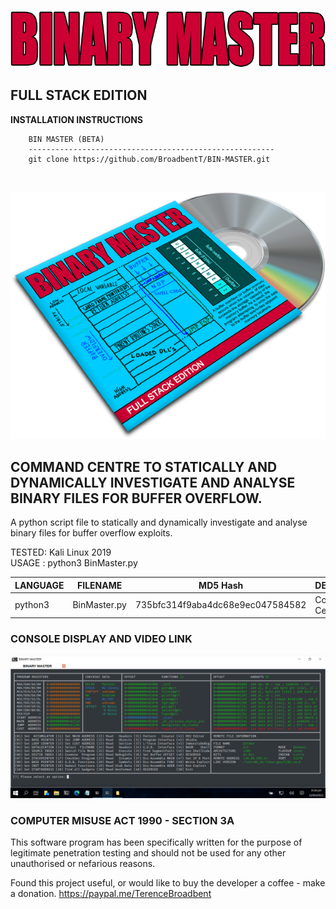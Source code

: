 <p align="center">
  <img src="https://github.com/BroadbentT/BIN-MASTER/blob/master/picture1.png">
</p>

## FULL STACK EDITION

**INSTALLATION INSTRUCTIONS**

        BIN MASTER (BETA)
        -------------------------------------------------------
        git clone https://github.com/BroadbentT/BIN-MASTER.git 
<br>

<p align="center">
  <img src="https://github.com/BroadbentT/BIN-MASTER/blob/master/picture2.png"> 
</p>

## COMMAND CENTRE TO STATICALLY AND DYNAMICALLY INVESTIGATE AND ANALYSE BINARY FILES FOR BUFFER OVERFLOW.

A python script file to statically and dynamically investigate and analyse binary files for buffer overflow exploits.

TESTED: Kali Linux 2019<br>
USAGE : python3 BinMaster.py

| LANGUAGE  | FILENAME     | MD5 Hash                         | DESCRIPTION    | VERSION    |
|------     |------        | -------                          | ------         | ----       |
| python3   | BinMaster.py | 735bfc314f9aba4dc68e9ec047584582 | Command Centre | Full Stack |

### CONSOLE DISPLAY AND VIDEO LINK
[![RamMater](https://github.com/BroadbentT/BIN-MASTER/blob/master/picture3.png)](https://youtu.be/5TXTurQgHXk "Binary Master")

### COMPUTER MISUSE ACT 1990 - SECTION 3A
This software program has been specifically written for the purpose of legitimate penetration testing and should not be used for any other unauthorised or nefarious reasons.

Found this project useful, or would like to buy the developer a coffee - make a donation.
https://paypal.me/TerenceBroadbent

